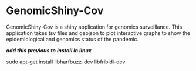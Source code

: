 # GenomicShiny-Cov

GenomicShiny-Cov is a shiny application for genomics surveillance. This application takes tsv files and geojson to plot interactive graphs to show the epidemiological and genomics status of the pandemic.

***add this previous to install in linux***

sudo apt-get install libharfbuzz-dev libfribidi-dev

